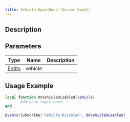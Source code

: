 ```yaml
---
title: Vehicle:SpawnDone (Server Event)
---
```

## Description

## Parameters

| Type                                  | Name    | Description |
| ------------------------------------- | ------- | ----------- |
| [Entity](/vext/ref/shared/class/entity) | vehicle |             |

## Usage Example

``` lua
local function OnVehicleDisabled(vehicle)
    -- Add your logic here
end

Events:Subscribe('Vehicle:Disabled', OnVehicleDisabled)
```
